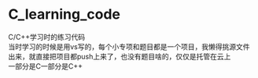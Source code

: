 # C_learning_code
C/C++学习时的练习代码  
当时学习的时候是用vs写的，每个小专项和题目都是一个项目，我懒得挑源文件出来，就直接把项目都push上来了，也没有题目啥的，仅仅是托管在云上  
一部分是C一部分是C++
